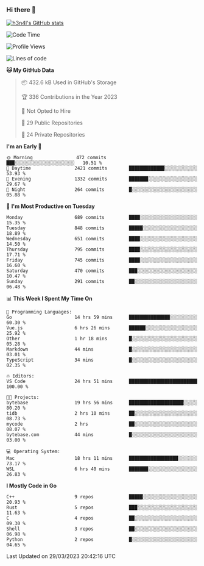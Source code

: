 ### Hi there 👋

[![h3n4l's GitHub stats](https://github-readme-stats.vercel.app/api?username=h3n4l&count_private=true&show_icons=true&theme=radical)](https://github.com/h3n4l/github-readme-stats)

<!--START_SECTION:waka-->
![Code Time](http://img.shields.io/badge/Code%20Time-1%2C086%20hrs%2010%20mins-blue)

![Profile Views](http://img.shields.io/badge/Profile%20Views-0-blue)

![Lines of code](https://img.shields.io/badge/From%20Hello%20World%20I%27ve%20Written-2.7%20million%20lines%20of%20code-blue)

**🐱 My GitHub Data** 

> 📦 432.6 kB Used in GitHub's Storage 
 > 
> 🏆 336 Contributions in the Year 2023
 > 
> 🚫 Not Opted to Hire
 > 
> 📜 29 Public Repositories 
 > 
> 🔑 24 Private Repositories 
 > 
**I'm an Early 🐤** 

```text
🌞 Morning                472 commits         ███░░░░░░░░░░░░░░░░░░░░░░   10.51 % 
🌆 Daytime                2421 commits        █████████████░░░░░░░░░░░░   53.93 % 
🌃 Evening                1332 commits        ███████░░░░░░░░░░░░░░░░░░   29.67 % 
🌙 Night                  264 commits         █░░░░░░░░░░░░░░░░░░░░░░░░   05.88 % 
```
📅 **I'm Most Productive on Tuesday** 

```text
Monday                   689 commits         ████░░░░░░░░░░░░░░░░░░░░░   15.35 % 
Tuesday                  848 commits         █████░░░░░░░░░░░░░░░░░░░░   18.89 % 
Wednesday                651 commits         ████░░░░░░░░░░░░░░░░░░░░░   14.50 % 
Thursday                 795 commits         ████░░░░░░░░░░░░░░░░░░░░░   17.71 % 
Friday                   745 commits         ████░░░░░░░░░░░░░░░░░░░░░   16.60 % 
Saturday                 470 commits         ███░░░░░░░░░░░░░░░░░░░░░░   10.47 % 
Sunday                   291 commits         ██░░░░░░░░░░░░░░░░░░░░░░░   06.48 % 
```


📊 **This Week I Spent My Time On** 

```text
💬 Programming Languages: 
Go                       14 hrs 59 mins      ███████████████░░░░░░░░░░   60.30 % 
Vue.js                   6 hrs 26 mins       ██████░░░░░░░░░░░░░░░░░░░   25.92 % 
Other                    1 hr 18 mins        █░░░░░░░░░░░░░░░░░░░░░░░░   05.28 % 
Markdown                 44 mins             █░░░░░░░░░░░░░░░░░░░░░░░░   03.01 % 
TypeScript               34 mins             █░░░░░░░░░░░░░░░░░░░░░░░░   02.35 % 

🔥 Editors: 
VS Code                  24 hrs 51 mins      █████████████████████████   100.00 % 

🐱‍💻 Projects: 
bytebase                 19 hrs 56 mins      ████████████████████░░░░░   80.20 % 
tidb                     2 hrs 10 mins       ██░░░░░░░░░░░░░░░░░░░░░░░   08.73 % 
mycode                   2 hrs               ██░░░░░░░░░░░░░░░░░░░░░░░   08.07 % 
bytebase.com             44 mins             █░░░░░░░░░░░░░░░░░░░░░░░░   03.00 % 

💻 Operating System: 
Mac                      18 hrs 11 mins      ██████████████████░░░░░░░   73.17 % 
WSL                      6 hrs 40 mins       ███████░░░░░░░░░░░░░░░░░░   26.83 % 
```

**I Mostly Code in Go** 

```text
C++                      9 repos             █████░░░░░░░░░░░░░░░░░░░░   20.93 % 
Rust                     5 repos             ███░░░░░░░░░░░░░░░░░░░░░░   11.63 % 
C                        4 repos             ██░░░░░░░░░░░░░░░░░░░░░░░   09.30 % 
Shell                    3 repos             ██░░░░░░░░░░░░░░░░░░░░░░░   06.98 % 
Python                   2 repos             █░░░░░░░░░░░░░░░░░░░░░░░░   04.65 % 
```




 Last Updated on 29/03/2023 20:42:16 UTC
<!--END_SECTION:waka-->

